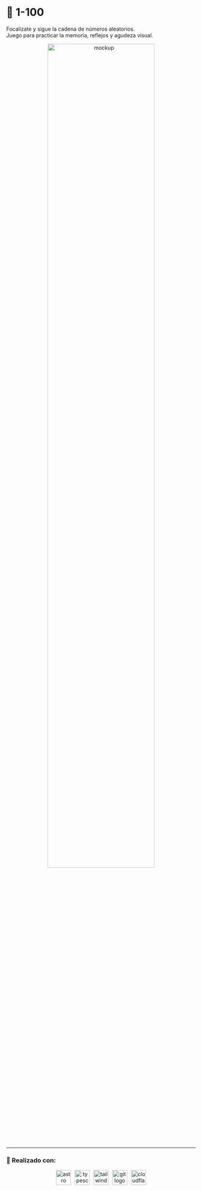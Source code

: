 <h1>🧮 1-100</h1>
<p>Focalizate y sigue la cadena de números aleatorios. <br />
Juego para practicar la memoria, reflejos y agudeza visual.</p>
<div align="center">
  <img src="https://github.com/user-attachments/assets/ebf4dc40-4eb2-493b-b2a0-b7ab87969936" width="75%" alt="mockup" />
</div>

***

<h3>🔧 Realizado con:</h3>
<div align="center">
  <img src="https://skillicons.dev/icons?i=astro" height="40" alt="astro logo" />
  <img width="2" />
  <img src="https://skillicons.dev/icons?i=ts" height="40" alt="typescript logo" />
  <img width="2" />
  <img src="https://skillicons.dev/icons?i=tailwind" height="40" alt="tailwindcss logo" />
  <img width="2" />
  <img src="https://skillicons.dev/icons?i=git" height="40" alt="git logo" />
  <img width="2" />
  <img src="https://skillicons.dev/icons?i=cloudflare" height="40" alt="cloudflare logo" />
</div>
